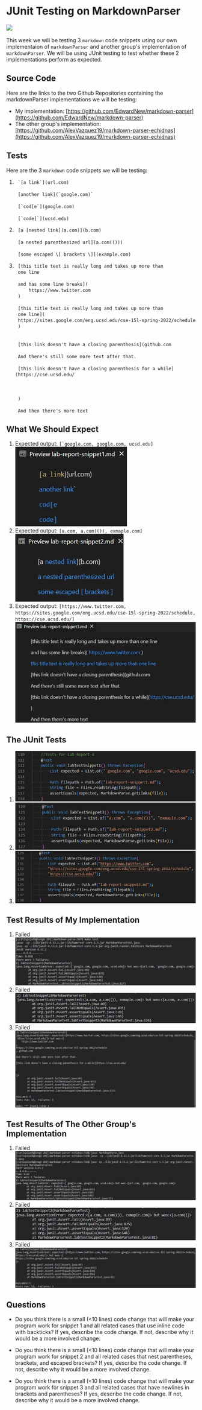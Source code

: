 # JUnit Testing on MarkdownParser
![](https://www.educative.io/cdn-cgi/image/f=auto,fit=cover,w=600/v2api/collection/4753235730497536/5693417237512192/image/5700019675987968)
<br/>

This week we will be testing 3 `markdown` code snippets using our own implementaion of `markdownParser` and another group's implementation of `markdownParser`. We will be using JUnit testing to test whether these 2 implementations perform as expected.

## Source Code
Here are the links to the two Github Repositories containing the markdownParser implementations we will be testing:
- My implementation: [https://github.com/EdwardNew/markdown-parser](https://github.com/EdwardNew/markdown-parser)
- The other group's implementation: [https://github.com/AlexVazquez19/markdown-parser-echidnas](https://github.com/AlexVazquez19/markdown-parser-echidnas)


## Tests
Here are the 3 `markdown` code snippets we will be testing:

1. ```
    `[a link`](url.com)

    [another link](`google.com)`

    [`cod[e`](google.com)

    [`code]`](ucsd.edu)

    ```
2. ```
    [a [nested link](a.com)](b.com)

    [a nested parenthesized url](a.com(()))

    [some escaped \[ brackets \]](example.com)

    ```
3. ```
    [this title text is really long and takes up more than 
    one line

    and has some line breaks](
        https://www.twitter.com
    )

    [this title text is really long and takes up more than 
    one line](
    https://sites.google.com/eng.ucsd.edu/cse-15l-spring-2022/schedule
    )


    [this link doesn't have a closing parenthesis](github.com

    And there's still some more text after that.

    [this link doesn't have a closing parenthesis for a while](https://cse.ucsd.edu/



    )

    And then there's more text
    ```

## What We Should Expect
1. Expected output: ``[`google.com, google.com, ucsd.edu]``
    ![](..\images\labReport4\snippet1Expected.jpg)
2. Expected output: `[a.com, a.com(()), exmaple.com]`
    ![](..\images\labReport4\snippet2Expected.jpg)
3. Expected output: `[https://www.twitter.com, https://sites.google.com/eng.ucsd.edu/cse-15l-spring-2022/schedule, https://cse.ucsd.edu/]`
    ![](..\images\labReport4\snippet3Expected.jpg)

## The JUnit Tests
1. ![](..\images\labReport4\snippet1Test.jpg)
2. ![](..\images\labReport4\snippet2Test.jpg)
3. ![](..\images\labReport4\snippet3Test.jpg)

## Test Results of My Implementation
1. Failed
    ![](..\images\labReport4\snippet1MyResult.jpg)
2. Failed
    ![](..\images\labReport4\snippet2MyResult.jpg)
3. Failed
    ![](..\images\labReport4\snippet3MyResult.jpg)

## Test Results of The Other Group's Implementation
1. Failed
    ![](..\images\labReport4\snippet1OtherResult.jpg)
2. Failed
    ![](..\images\labReport4\snippet2OtherResult.jpg)
3. Failed
    ![](..\images\labReport4\snippet3OtherResult.jpg)

## Questions
- Do you think there is a small (<10 lines) code change that will make your program work for snippet 1 and all related cases that use inline code with backticks? If yes, describe the code change. If not, describe why it would be a more involved change.

    

- Do you think there is a small (<10 lines) code change that will make your program work for snippet 2 and all related cases that nest parentheses, brackets, and escaped brackets? If yes, describe the code change. If not, describe why it would be a more involved change.

- Do you think there is a small (<10 lines) code change that will make your program work for snippet 3 and all related cases that have newlines in brackets and parentheses? If yes, describe the code change. If not, describe why it would be a more involved change.
